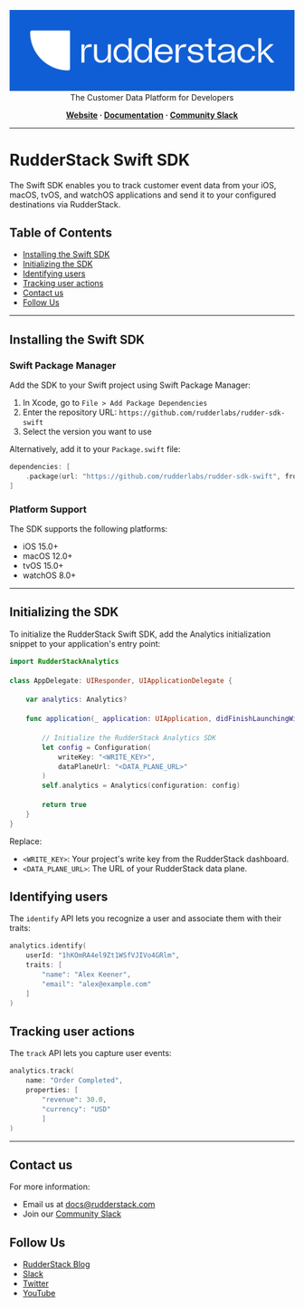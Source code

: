 <p align="center">
  <a href="https://rudderstack.com/">
    <img alt="RudderStack" width="512" src="https://raw.githubusercontent.com/rudderlabs/rudder-sdk-js/develop/assets/rs-logo-full-light.jpg">
  </a>
  <br />
  <caption>The Customer Data Platform for Developers</caption>
</p>
<p align="center">
  <b>
    <a href="https://rudderstack.com">Website</a>
    ·
    <a href="https://rudderstack.com/docs/">Documentation</a>
    ·
    <a href="https://rudderstack.com/join-rudderstack-slack-community">Community Slack</a>
  </b>
</p>

---

# RudderStack Swift SDK

The Swift SDK enables you to track customer event data from your iOS, macOS, tvOS, and watchOS applications and send it to your configured destinations via RudderStack.

## Table of Contents

- [Installing the Swift SDK](#installing-the-swift-sdk)
- [Initializing the SDK](#initializing-the-sdk)
- [Identifying users](#identifying-users)
- [Tracking user actions](#tracking-user-actions)
- [Contact us](#contact-us)
- [Follow Us](#follow-us)

---

## Installing the Swift SDK

### Swift Package Manager

Add the SDK to your Swift project using Swift Package Manager:

1. In Xcode, go to `File > Add Package Dependencies`
2. Enter the repository URL: `https://github.com/rudderlabs/rudder-sdk-swift`
3. Select the version you want to use

Alternatively, add it to your `Package.swift` file:

```swift
dependencies: [
    .package(url: "https://github.com/rudderlabs/rudder-sdk-swift", from: "1.0.0")
]
```

### Platform Support

The SDK supports the following platforms:
- iOS 15.0+
- macOS 12.0+
- tvOS 15.0+
- watchOS 8.0+

---

## Initializing the SDK

To initialize the RudderStack Swift SDK, add the Analytics initialization snippet to your application's entry point:

```swift
import RudderStackAnalytics

class AppDelegate: UIResponder, UIApplicationDelegate {
    
    var analytics: Analytics?
    
    func application(_ application: UIApplication, didFinishLaunchingWithOptions launchOptions: [UIApplication.LaunchOptionsKey: Any]?) -> Bool {
        
        // Initialize the RudderStack Analytics SDK
        let config = Configuration(
            writeKey: "<WRITE_KEY>",
            dataPlaneUrl: "<DATA_PLANE_URL>"
        )
        self.analytics = Analytics(configuration: config)
        
        return true
    }
}
```

Replace:
- `<WRITE_KEY>`: Your project's write key from the RudderStack dashboard.
- `<DATA_PLANE_URL>`: The URL of your RudderStack data plane.

## Identifying users

The `identify` API lets you recognize a user and associate them with their traits:

```swift
analytics.identify(
    userId: "1hKOmRA4el9Zt1WSfVJIVo4GRlm",
    traits: [
        "name": "Alex Keener",
        "email": "alex@example.com"
    ]
)
```

## Tracking user actions

The `track` API lets you capture user events:

```swift
analytics.track(
    name: "Order Completed",
    properties: [
        "revenue": 30.0,
        "currency": "USD"
        ]
)
```

---

## Contact us

For more information:

- Email us at [docs@rudderstack.com](mailto:docs@rudderstack.com)
- Join our [Community Slack](https://rudderstack.com/join-rudderstack-slack-community)

## Follow Us

- [RudderStack Blog](https://rudderstack.com/blog/)
- [Slack](https://rudderstack.com/join-rudderstack-slack-community)
- [Twitter](https://twitter.com/rudderstack)
- [YouTube](https://www.youtube.com/channel/UCgV-B77bV_-LOmKYHw8jvBw)
